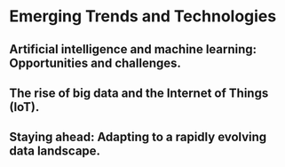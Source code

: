 # Emerging Trends and Technologies

  ## Artificial intelligence and machine learning: Opportunities and challenges.
  ## The rise of big data and the Internet of Things (IoT).
  ## Staying ahead: Adapting to a rapidly evolving data landscape.
